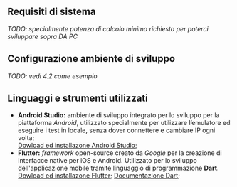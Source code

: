 ## Requisiti di sistema
*TODO: specialmente potenza di calcolo minima richiesta per poterci sviluppare sopra DA PC*

## Configurazione ambiente di sviluppo
*TODO: vedi 4.2 come esempio*

## Linguaggi e strumenti utilizzati
- **Android Studio:** ambiente di sviluppo integrato per lo sviluppo per la piattaforma *Android*, utilizzato specialmente per utilizzare l’emulatore ed eseguire i test in locale, senza dover connettere e cambiare IP ogni volta; </br>
  [Dowload ed installazone Android Studio](https://developer.android.com/studio?gclid=CjwKCAjwkN6EBhBNEiwADVfya8SvC4b4m9-t22Bz0hnoOQlX6dYIvPFQ2LX7vF8ujLwz2wjw0e_veRoCgFIQAvD_BwE&gclsrc=aw.ds);
- **Flutter:** *framework* open-source creato da *Google* per la creazione di interfacce native per iOS e Android. Utilizzato per lo sviluppo dell'applicazione mobile tramite linguaggio di programmazione **Dart**. </br>
  [Dowload ed installazone Flutter](https://flutter.dev/docs/get-started/install);
  [Documentazione Dart](https://dart.dev/guides);


